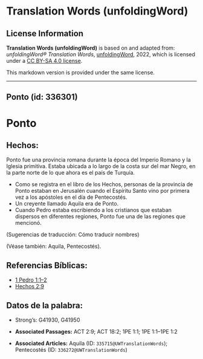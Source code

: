 # Translation Words (unfoldingWord)

## License Information

**Translation Words (unfoldingWord)** is based on and adapted from: _unfoldingWord® Translation Words_, [unfoldingWord](https://unfoldingword.org/utw), 2022, which is licensed under a [CC BY-SA 4.0 license](https://creativecommons.org/licenses/by-sa/4.0/legalcode.en).

This markdown version is provided under the same license.



--------------------------------

## Ponto (id: 336301)

Ponto
=====

Hechos:
-------

Ponto fue una provincia romana durante la época del Imperio Romano y la Iglesia primitiva. Estaba ubicada a lo largo de la costa sur del mar Negro, en la parte norte de lo que ahora es el país de Turquía.

* Como se registra en el libro de los Hechos, personas de la provincia de Ponto estaban en Jerusalén cuando el Espíritu Santo vino por primera vez a los apóstoles en el día de Pentecostés.
* Un creyente llamado Aquila era de Ponto.
* Cuando Pedro estaba escribiendo a los cristianos que estaban dispersos en diferentes regiones, Ponto fue una de las regiones que mencionó.

(Sugerencias de traducción: Cómo traducir nombres)

(Véase también: Aquila, Pentecostés).

Referencias Bíblicas:
---------------------

* [1 Pedro 1:1–2](https://ref.ly/1Pet1:1-1Pet1:2)
* [Hechos 2:9](https://ref.ly/Acts2:9)

Datos de la palabra:
--------------------

* Strong’s: G41930, G41950

* **Associated Passages:** ACT 2:9; ACT 18:2; 1PE 1:1; 1PE 1:1–1PE 1:2
* **Associated Articles:** Aquila (ID: `335715@UWTranslationWords`); Pentecostés (ID: `336272@UWTranslationWords`)


